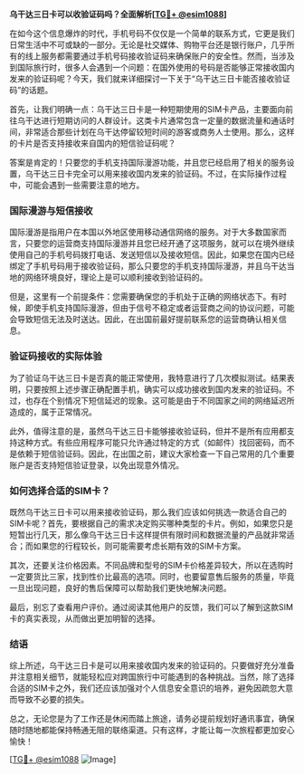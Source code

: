 **乌干达三日卡可以收验证码吗？全面解析[[TG💪+ @esim1088](https://t.me/s/esim1088)]**

在如今这个信息爆炸的时代，手机号码不仅仅是一个简单的联系方式，它更是我们日常生活中不可或缺的一部分。无论是社交媒体、购物平台还是银行账户，几乎所有的线上服务都需要通过手机号码接收验证码来确保账户的安全性。然而，当涉及到国际旅行时，很多人会遇到一个问题：在国外使用的号码是否能够正常接收国内发来的验证码呢？今天，我们就来详细探讨一下关于“乌干达三日卡能否接收验证码”的话题。

首先，让我们明确一点：乌干达三日卡是一种短期使用的SIM卡产品，主要面向前往乌干达进行短期访问的人群设计。这类卡片通常包含一定量的数据流量和通话时间，非常适合那些计划在乌干达停留较短时间的游客或商务人士使用。那么，这样的卡片是否支持接收来自国内的短信验证码呢？

答案是肯定的！只要您的手机支持国际漫游功能，并且您已经启用了相关的服务设置，乌干达三日卡完全可以用来接收国内发来的验证码。不过，在实际操作过程中，可能会遇到一些需要注意的地方。

### 国际漫游与短信接收

国际漫游是指用户在本国以外地区使用移动通信网络的服务。对于大多数国家而言，只要您的运营商支持国际漫游并且您已经开通了这项服务，就可以在境外继续使用自己的手机号码拨打电话、发送短信以及接收短信。因此，如果您在国内已经绑定了手机号码用于接收验证码，那么只要您的手机支持国际漫游，并且乌干达当地的网络环境良好，理论上是可以顺利接收到验证码的。

但是，这里有一个前提条件：您需要确保您的手机处于正确的网络状态下。有时候，即使手机支持国际漫游，但由于信号不稳定或者运营商之间的协议问题，可能会导致短信无法及时送达。因此，在出国前最好提前联系您的运营商确认相关信息。

### 验证码接收的实际体验

为了验证乌干达三日卡是否真的能正常使用，我特意进行了几次模拟测试。结果表明，只要按照上述步骤正确配置手机，确实可以成功接收到国内发来的验证码。不过，也存在个别情况下短信延迟的现象。这可能是由于不同国家之间的网络延迟所造成的，属于正常情况。

此外，值得注意的是，虽然乌干达三日卡能够接收验证码，但并不是所有应用都支持这种方式。有些应用程序可能只允许通过特定的方式（如邮件）找回密码，而不是依赖于短信验证码。因此，在出国之前，建议大家检查一下自己常用的几个重要账户是否支持短信验证登录，以免出现意外情况。

### 如何选择合适的SIM卡？

既然乌干达三日卡可以用来接收验证码，那么我们应该如何挑选一款适合自己的SIM卡呢？首先，要根据自己的需求决定购买哪种类型的卡片。例如，如果您只是短暂出行几天，那么像乌干达三日卡这样提供有限时间和数据流量的产品就非常适合；而如果您的行程较长，则可能需要考虑长期有效的SIM卡方案。

其次，还要关注价格因素。不同品牌和型号的SIM卡价格差异较大，所以在选购时一定要货比三家，找到性价比最高的选项。同时，也要留意售后服务的质量，毕竟一旦出现问题，良好的售后保障可以帮助我们更快地解决问题。

最后，别忘了查看用户评价。通过阅读其他用户的反馈，我们可以了解到这款SIM卡的真实表现，从而做出更加明智的选择。

### 结语

综上所述，乌干达三日卡是可以用来接收国内发来的验证码的。只要做好充分准备并注意相关细节，就能轻松应对跨国旅行中可能遇到的各种挑战。当然，除了选择合适的SIM卡之外，我们还应该加强对个人信息安全意识的培养，避免因疏忽大意而导致不必要的损失。

总之，无论您是为了工作还是休闲而踏上旅途，请务必提前规划好通讯事宜，确保随时随地都能保持畅通无阻的联络渠道。只有这样，才能让每一次旅程都更加安心愉快！

[[TG💪+ @esim1088](https://t.me/s/esim1088) ![Image](https://i.postimg.cc/4NQfJmqS/Snipaste-2025-05-13-00-14-12.png)]